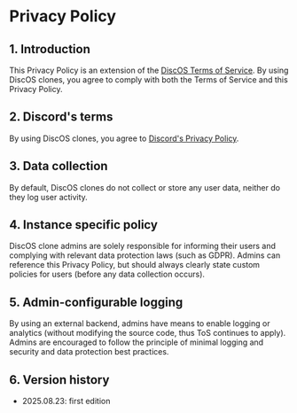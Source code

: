 # Privacy Policy

## 1. Introduction

This Privacy Policy is an extension of the [DiscOS Terms of Service](./TERMS_OF_SERVICE.md). By using DiscOS clones, you agree to comply with both the Terms of Service and this Privacy Policy.

## 2. Discord's terms

By using DiscOS clones, you agree to [Discord's Privacy Policy](https://discord.com/privacy).

## 3. Data collection

By default, DiscOS clones do not collect or store any user data, neither do they log user activity.

## 4. Instance specific policy

DiscOS clone admins are solely responsible for informing their users and complying with relevant data protection laws (such as GDPR).
Admins can reference this Privacy Policy, but should always clearly state custom policies for users (before any data collection occurs).

## 5. Admin-configurable logging

By using an external backend, admins have means to enable logging or analytics (without modifying the source code, thus ToS continues to apply).
Admins are encouraged to follow the principle of minimal logging and security and data protection best practices.

## 6. Version history

- 2025.08.23: first edition
